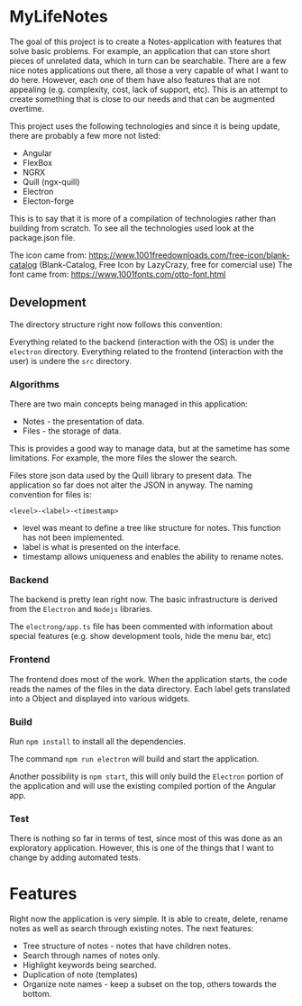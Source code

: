 # MyLifeNotes

The goal of this project is to create a Notes-application with features that solve basic problems. For example, an application that can store short pieces of unrelated data, which in turn can be searchable.  There are a few nice notes applications out there, all those a very capable of what I want to do here. However, each one of them have also features that are not appealing (e.g. complexity, cost, lack of support, etc). This is an attempt to create something that is close to our needs and that can be augmented overtime.

This project uses the following technologies and since it is being update, there are probably a few more not listed:
- Angular 
- FlexBox
- NGRX
- Quill (ngx-quill)
- Electron
- Electon-forge

This is to say that it is more of a compilation of technologies rather than building from scratch. To see all the technologies used look at the package.json file.

The icon came from: https://www.1001freedownloads.com/free-icon/blank-catalog (Blank-Catalog, Free Icon by LazyCrazy, free for comercial use)
The font came from: https://www.1001fonts.com/otto-font.html

## Development 

The directory structure right now follows this convention:

Everything related to the backend (interaction with the OS) is under the `electron` directory. 
Everything related to the frontend (interaction with the user) is undere the `src` directory.

### Algorithms

There are two main concepts being managed in this application: 
- Notes - the presentation of data.
- Files - the storage of data.
 
 This is provides a good way to manage data, but at the sametime has some limitations. For example, the more files the slower the search. 

 Files store json data used by the Quill library to present data. The application so far does not alter the JSON in anyway. 
 The naming convention for files is: 
 
 `<level>-<label>-<timestamp>`

- level was meant to define a tree like structure for notes. This function has not been implemented. 
- label is what is presented on the interface. 
- timestamp allows uniqueness and enables the ability to rename notes. 

### Backend

The backend is pretty lean right now. The basic infrastructure is derived from the `Electron` and `Nodejs` libraries.

The `electrong/app.ts` file has been commented with information about special features (e.g. show development tools, hide the menu bar, etc)

### Frontend

The frontend does most of the work. When the application starts, the code reads the names of the files in the data directory. Each label gets translated into a Object and displayed into various widgets. 

### Build

Run `npm install` to install all the dependencies. 

The command `npm run electron` will build and start the application. 

Another possibility is `npm start`, this will only build the `Electron` portion of the application and will use the existing compiled portion of the Angular app. 

### Test

There is nothing so far in terms of test, since most of this was done as an exploratory application. However, this is one of the things that I want to change by adding automated tests. 

# Features

Right now the application is very simple. It is able to create, delete, rename notes as well as search through existing notes. 
The next features:
- Tree structure of notes - notes that have children notes.
- Search through names of notes only. 
- Highlight keywords being searched. 
- Duplication of note (templates)
- Organize note names - keep a subset on the top, others towards the bottom. 

